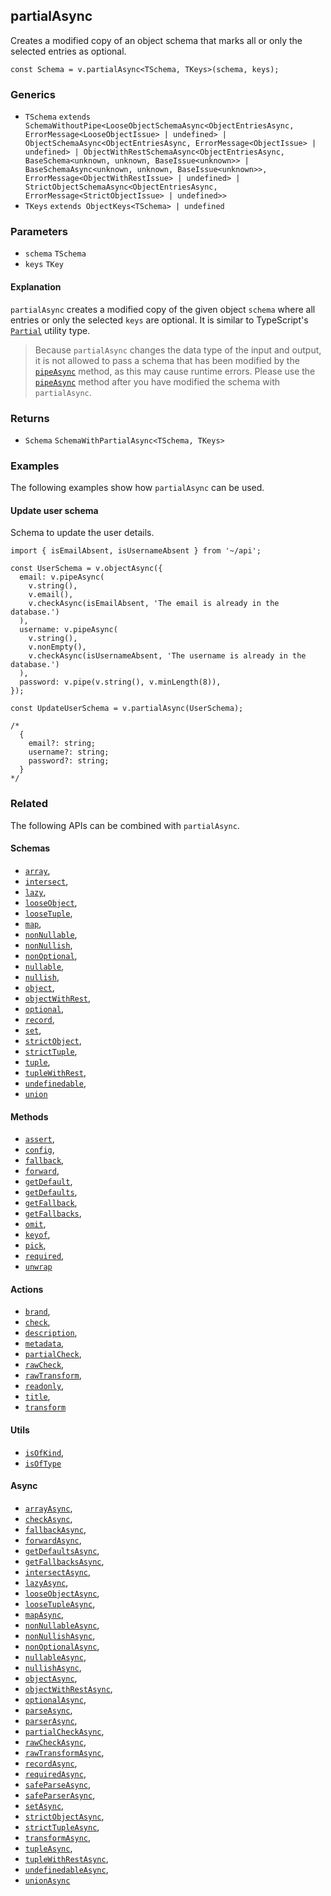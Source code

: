 partialAsync
------------

Creates a modified copy of an object schema that marks all or only the selected entries as optional.

    const Schema = v.partialAsync<TSchema, TKeys>(schema, keys);
    

### Generics

*   `TSchema` `extends SchemaWithoutPipe<LooseObjectSchemaAsync<ObjectEntriesAsync, ErrorMessage<LooseObjectIssue> | undefined> | ObjectSchemaAsync<ObjectEntriesAsync, ErrorMessage<ObjectIssue> | undefined> | ObjectWithRestSchemaAsync<ObjectEntriesAsync, BaseSchema<unknown, unknown, BaseIssue<unknown>> | BaseSchemaAsync<unknown, unknown, BaseIssue<unknown>>, ErrorMessage<ObjectWithRestIssue> | undefined> | StrictObjectSchemaAsync<ObjectEntriesAsync, ErrorMessage<StrictObjectIssue> | undefined>>`
*   `TKeys` `extends ObjectKeys<TSchema> | undefined`

### Parameters

*   `schema` `TSchema`
*   `keys` `TKey`

#### Explanation

`partialAsync` creates a modified copy of the given object `schema` where all entries or only the selected `keys` are optional. It is similar to TypeScript's [`Partial`](https://www.typescriptlang.org/docs/handbook/utility-types.html#partialtype) utility type.

> Because `partialAsync` changes the data type of the input and output, it is not allowed to pass a schema that has been modified by the [`pipeAsync`](pipeAsync.md) method, as this may cause runtime errors. Please use the [`pipeAsync`](pipeAsync.md) method after you have modified the schema with `partialAsync`.

### Returns

*   `Schema` `SchemaWithPartialAsync<TSchema, TKeys>`

### Examples

The following examples show how `partialAsync` can be used.

#### Update user schema

Schema to update the user details.

    import { isEmailAbsent, isUsernameAbsent } from '~/api';
    
    const UserSchema = v.objectAsync({
      email: v.pipeAsync(
        v.string(),
        v.email(),
        v.checkAsync(isEmailAbsent, 'The email is already in the database.')
      ),
      username: v.pipeAsync(
        v.string(),
        v.nonEmpty(),
        v.checkAsync(isUsernameAbsent, 'The username is already in the database.')
      ),
      password: v.pipe(v.string(), v.minLength(8)),
    });
    
    const UpdateUserSchema = v.partialAsync(UserSchema);
    
    /*
      { 
        email?: string;
        username?: string; 
        password?: string;
      }
    */
    

### Related

The following APIs can be combined with `partialAsync`.

#### Schemas

*   [`array`](array.md),
*   [`intersect`](intersect.md),
*   [`lazy`](lazy.md),
*   [`looseObject`](looseObject.md),
*   [`looseTuple`](looseTuple.md),
*   [`map`](map.md),
*   [`nonNullable`](nonNullable.md),
*   [`nonNullish`](nonNullish.md),
*   [`nonOptional`](nonOptional.md),
*   [`nullable`](nullable.md),
*   [`nullish`](nullish.md),
*   [`object`](object.md),
*   [`objectWithRest`](objectWithRest.md),
*   [`optional`](optional.md),
*   [`record`](record.md),
*   [`set`](set.md),
*   [`strictObject`](strictObject.md),
*   [`strictTuple`](strictTuple.md),
*   [`tuple`](tuple.md),
*   [`tupleWithRest`](tupleWithRest.md),
*   [`undefinedable`](undefinedable.md),
*   [`union`](union.md)

#### Methods

*   [`assert`](assert.md),
*   [`config`](config.md),
*   [`fallback`](fallback.md),
*   [`forward`](forward.md),
*   [`getDefault`](getDefault.md),
*   [`getDefaults`](getDefaults.md),
*   [`getFallback`](getFallback.md),
*   [`getFallbacks`](getFallbacks.md),
*   [`omit`](omit.md),
*   [`keyof`](keyof.md),
*   [`pick`](pick.md),
*   [`required`](required.md),
*   [`unwrap`](unwrap.md)

#### Actions

*   [`brand`](brand.md),
*   [`check`](check.md),
*   [`description`](description.md),
*   [`metadata`](metadata.md),
*   [`partialCheck`](partialCheck.md),
*   [`rawCheck`](rawCheck.md),
*   [`rawTransform`](rawTransform.md),
*   [`readonly`](readonly.md),
*   [`title`](title.md),
*   [`transform`](transform.md)

#### Utils

*   [`isOfKind`](isOfKind.md),
*   [`isOfType`](isOfType.md)

#### Async

*   [`arrayAsync`](arrayAsync.md),
*   [`checkAsync`](checkAsync.md),
*   [`fallbackAsync`](fallbackAsync.md),
*   [`forwardAsync`](forwardAsync.md),
*   [`getDefaultsAsync`](getDefaultsAsync.md),
*   [`getFallbacksAsync`](getFallbacksAsync.md),
*   [`intersectAsync`](intersectAsync.md),
*   [`lazyAsync`](lazyAsync.md),
*   [`looseObjectAsync`](looseObjectAsync.md),
*   [`looseTupleAsync`](looseTupleAsync.md),
*   [`mapAsync`](mapAsync.md),
*   [`nonNullableAsync`](nonNullableAsync.md),
*   [`nonNullishAsync`](nonNullishAsync.md),
*   [`nonOptionalAsync`](nonOptionalAsync.md),
*   [`nullableAsync`](nullableAsync.md),
*   [`nullishAsync`](nullishAsync.md),
*   [`objectAsync`](objectAsync.md),
*   [`objectWithRestAsync`](objectWithRestAsync.md),
*   [`optionalAsync`](optionalAsync.md),
*   [`parseAsync`](parseAsync.md),
*   [`parserAsync`](parserAsync.md),
*   [`partialCheckAsync`](partialCheckAsync.md),
*   [`rawCheckAsync`](rawCheckAsync.md),
*   [`rawTransformAsync`](rawTransformAsync.md),
*   [`recordAsync`](recordAsync.md),
*   [`requiredAsync`](requiredAsync.md),
*   [`safeParseAsync`](safeParseAsync.md),
*   [`safeParserAsync`](safeParserAsync.md),
*   [`setAsync`](setAsync.md),
*   [`strictObjectAsync`](strictObjectAsync.md),
*   [`strictTupleAsync`](strictTupleAsync.md),
*   [`transformAsync`](transformAsync.md),
*   [`tupleAsync`](tupleAsync.md),
*   [`tupleWithRestAsync`](tupleWithRestAsync.md),
*   [`undefinedableAsync`](undefinedableAsync.md),
*   [`unionAsync`](unionAsync.md)